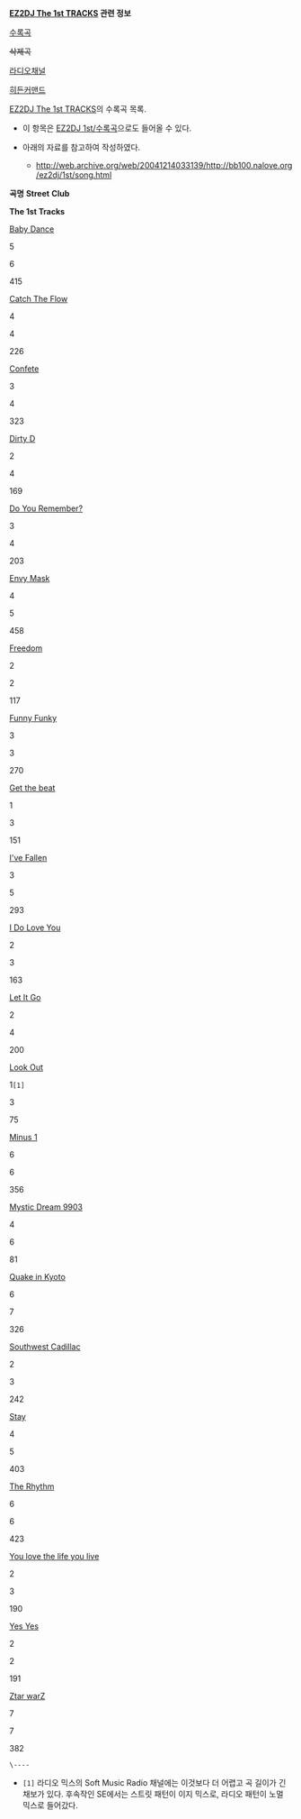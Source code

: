 **[EZ2DJ The 1st TRACKS](EZ2DJ%20The%201st%20TRACKS.md) 관련 정보**

[수록곡](EZ2DJ%20The%201st%20TRACKS/%EC%88%98%EB%A1%9D%EA%B3%A1.md)

<del>삭제곡</del>

[라디오채널](EZ2DJ%20The%201st%20TRACKS/%EB%9D%BC%EB%94%94%EC%98%A4%EC%B1%84%EB%84%90.md)

[히든커맨드](EZ2DJ%20The%201st%20TRACKS/%ED%9E%88%EB%93%A0%EC%BB%A4%EB%A7%A8%EB%93%9C.md)

  
[EZ2DJ The 1st TRACKS](EZ2DJ%20The%201st%20TRACKS.md)의 수록곡 목록.

  * 이 항목은 [EZ2DJ 1st/수록곡](EZ2DJ%201st/%EC%88%98%EB%A1%9D%EA%B3%A1.md)으로도 들어올 수 있다.
  * 아래의 자료를 참고하여 작성하였다.  

    * <http://web.archive.org/web/20041214033139/http://bb100.nalove.org/ez2dj/1st/song.html>  

**곡명**
**Street**
**Club**

**The 1st Tracks**

[Baby Dance](Baby%20Dance.md)

5

6

415

[Catch The Flow](Catch%20The%20Flow.md)

4

4

226

[Confete](Confete.md)

3

4

323

[Dirty D](Dirty%20D.md)

2

4

169

[Do You Remember?](Do%20you%20remember.md)

3

4

203

[Envy Mask](Envy%20Mask.md)

4

5

458

[Freedom](Freedom.md)

2

2

117

[Funny Funky](Funny%20Funky.md)

3

3

270

[Get the beat](Get%20the%20beat.md)

1

3

151

[I've Fallen](I%27ve%20Fallen.md)

3

5

293

[I Do Love You](I%20Do%20Love%20You.md)

2

3

163

[Let It Go](Let%20It%20Go.md)

2

4

200

[Look Out](Look%20out%20%7EHere%20comes%20my%20love%7E.md)

1`[1]`

3

75

[Minus 1](Minus%201.md)

6

6

356

[Mystic Dream 9903](Mystic%20Dream%209903.md)

4

6

81

[Quake in Kyoto](Quake%20in%20Kyoto.md)

6

7

326

[Southwest Cadillac](Southwest%20Cadillac.md)

2

3

242

[Stay](Stay.md)

4

5

403

[The Rhythm](The%20Rhythm.md)

6

6

423

[You love the life you live](You%20love%20the%20life%20you%20live.md)

2

3

190

[Yes Yes](Yes%20Yes.md)

2

2

191

[Ztar warZ](Ztar%20warZ.md)

7

7

382

`\----`

  * `[1]` 라디오 믹스의 Soft Music Radio 채널에는 이것보다 더 어렵고 곡 길이가 긴 채보가 있다. 후속작인 SE에서는 스트릿 패턴이 이지 믹스로, 라디오 패턴이 노멀 믹스로 들어갔다.

